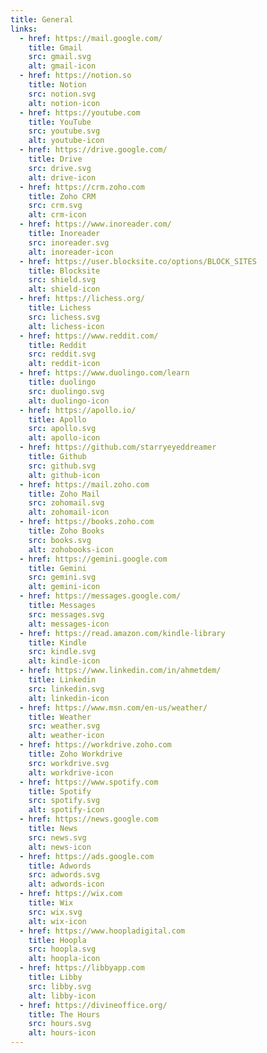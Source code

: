 ```yaml
---
title: General
links:
  - href: https://mail.google.com/
    title: Gmail
    src: gmail.svg
    alt: gmail-icon
  - href: https://notion.so
    title: Notion
    src: notion.svg
    alt: notion-icon
  - href: https://youtube.com
    title: YouTube
    src: youtube.svg
    alt: youtube-icon
  - href: https://drive.google.com/
    title: Drive
    src: drive.svg
    alt: drive-icon
  - href: https://crm.zoho.com
    title: Zoho CRM
    src: crm.svg
    alt: crm-icon
  - href: https://www.inoreader.com/
    title: Inoreader
    src: inoreader.svg
    alt: inoreader-icon
  - href: https://user.blocksite.co/options/BLOCK_SITES
    title: Blocksite
    src: shield.svg
    alt: shield-icon
  - href: https://lichess.org/
    title: Lichess
    src: lichess.svg
    alt: lichess-icon
  - href: https://www.reddit.com/
    title: Reddit
    src: reddit.svg
    alt: reddit-icon
  - href: https://www.duolingo.com/learn
    title: duolingo
    src: duolingo.svg
    alt: duolingo-icon
  - href: https://apollo.io/
    title: Apollo
    src: apollo.svg
    alt: apollo-icon
  - href: https://github.com/starryeyeddreamer
    title: Github
    src: github.svg
    alt: github-icon
  - href: https://mail.zoho.com
    title: Zoho Mail
    src: zohomail.svg
    alt: zohomail-icon
  - href: https://books.zoho.com
    title: Zoho Books
    src: books.svg
    alt: zohobooks-icon
  - href: https://gemini.google.com
    title: Gemini
    src: gemini.svg
    alt: gemini-icon
  - href: https://messages.google.com/
    title: Messages
    src: messages.svg
    alt: messages-icon
  - href: https://read.amazon.com/kindle-library
    title: Kindle
    src: kindle.svg
    alt: kindle-icon
  - href: https://www.linkedin.com/in/ahmetdem/
    title: Linkedin
    src: linkedin.svg
    alt: linkedin-icon
  - href: https://www.msn.com/en-us/weather/
    title: Weather
    src: weather.svg
    alt: weather-icon
  - href: https://workdrive.zoho.com
    title: Zoho Workdrive
    src: workdrive.svg
    alt: workdrive-icon
  - href: https://www.spotify.com
    title: Spotify
    src: spotify.svg
    alt: spotify-icon
  - href: https://news.google.com
    title: News
    src: news.svg
    alt: news-icon
  - href: https://ads.google.com
    title: Adwords
    src: adwords.svg
    alt: adwords-icon
  - href: https://wix.com
    title: Wix
    src: wix.svg
    alt: wix-icon
  - href: https://www.hoopladigital.com
    title: Hoopla
    src: hoopla.svg
    alt: hoopla-icon
  - href: https://libbyapp.com
    title: Libby
    src: libby.svg
    alt: libby-icon
  - href: https://divineoffice.org/
    title: The Hours
    src: hours.svg
    alt: hours-icon
---
```

